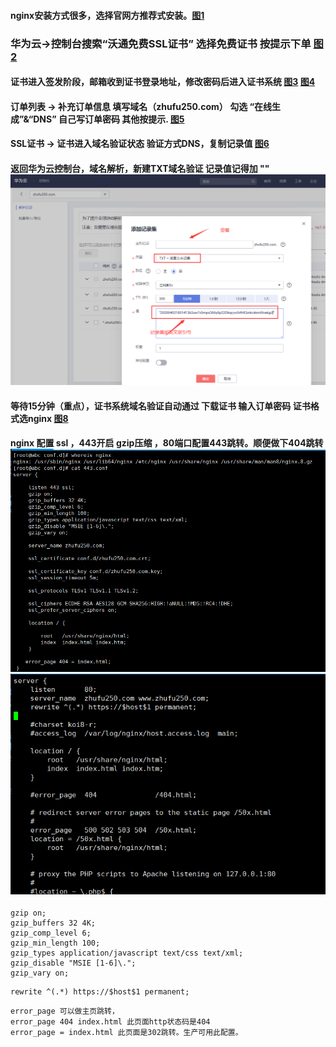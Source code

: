 
#### nginx安装方式很多，选择官网方推荐式安装。[图1](./image/1.png)
### 华为云->控制台搜索“沃通免费SSL证书” 选择免费证书 按提示下单 [图2](./image/2.png)
#### 证书进入签发阶段，邮箱收到证书登录地址，修改密码后进入证书系统 [图3](./image/3.png) [图4](./image/4.png)
#### 订单列表 -> 补充订单信息 填写域名（zhufu250.com） 勾选 “在线生成”&“DNS” 自己写订单密码 其他按提示. [图5](./image/5.png)
#### SSL证书 -> 证书进入域名验证状态 验证方式DNS，复制记录值 [图6](./image/6.png)
#### 返回华为云控制台，域名解析，新建TXT域名验证 记录值记得加 ""  ![](./image/7.png)
#### 等待15分钟（重点），证书系统域名验证自动通过 下载证书 输入订单密码 证书格式选nginx [图8](./image/8.png)

#### nginx 配置 ssl ，443开启 gzip压缩 ，80端口配置443跳转。顺便做下404跳转 ![](./image/9.png) ![](./image/10.png)

```
gzip on;
gzip_buffers 32 4K;
gzip_comp_level 6;
gzip_min_length 100;
gzip_types application/javascript text/css text/xml;
gzip_disable "MSIE [1-6]\.";
gzip_vary on;
```

```
rewrite ^(.*) https://$host$1 permanent;
```


```
error_page 可以做主页跳转，    
error_page 404 index.html 此页面http状态码是404  
error_page = index.html 此页面是302跳转。生产可用此配置。 
``` 


